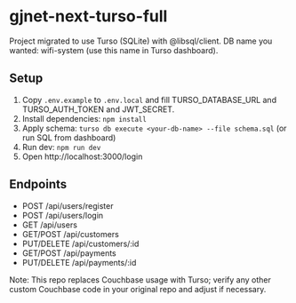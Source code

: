 # gjnet-next-turso-full

Project migrated to use Turso (SQLite) with @libsql/client.
DB name you wanted: wifi-system (use this name in Turso dashboard).

## Setup
1. Copy `.env.example` to `.env.local` and fill TURSO_DATABASE_URL and TURSO_AUTH_TOKEN and JWT_SECRET.
2. Install dependencies: `npm install`
3. Apply schema: `turso db execute <your-db-name> --file schema.sql` (or run SQL from dashboard)
4. Run dev: `npm run dev`
5. Open http://localhost:3000/login

## Endpoints
- POST /api/users/register
- POST /api/users/login
- GET /api/users
- GET/POST /api/customers
- PUT/DELETE /api/customers/:id
- GET/POST /api/payments
- PUT/DELETE /api/payments/:id

Note: This repo replaces Couchbase usage with Turso; verify any other custom Couchbase code in your original repo and adjust if necessary.
